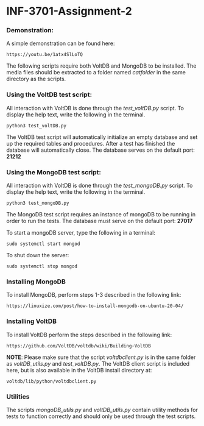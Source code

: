 # INF-3701-Assignment-2

### Demonstration:
A simple demonstration can be found here:
```
https://youtu.be/1atx4SlLoTQ
```

The following scripts require both VoltDB and MongoDB to be installed. The media files should be extracted to a folder named *catfolder* in the same directory as the scripts.


### Using the VoltDB test script:
All interaction with VoltDB is done through the *test_voltDB.py* script. To display the help text, write the following in the terminal.
```
python3 test_voltDB.py
```
The VoltDB test script will automatically initialize an empty database and set up the required tables and procedures.
After a test has finished the database will automatically close.
The database serves on the default port: **21212**


### Using the MongoDB test script:
All interaction with VoltDB is done through the *test_mongoDB.py* script. To display the help text, write the following in the terminal.
```
python3 test_mongoDB.py
```
The MongoDB test script requires an instance of mongoDB to be running in order to run the tests.
The database must serve on the default port: **27017**

To start a mongoDB server, type the following in a terminal:
```
sudo systemctl start mongod
```
To shut down the server:
```
sudo systemctl stop mongod
```

### Installing MongoDB
To install MongoDB, perform steps 1-3 described in the following link:
```
https://linuxize.com/post/how-to-install-mongodb-on-ubuntu-20-04/
```

### Installing VoltDB
To install VoltDB perform the steps described in the following link:
```
https://github.com/VoltDB/voltdb/wiki/Building-VoltDB
```
**NOTE**: Please make sure that the script *voltdbclient.py* is in the same folder as *voltDB_utils.py* and *test_voltDB.py*. The VoltDB client script is included here, but is also available in the VoltDB install directory at:
```
voltdb/lib/python/voltdbclient.py
```


### Utilities
The scripts *mongoDB_utils.py* and *voltDB_utils.py* contain utility methods for tests to function correctly and should only be used through the test scripts.
